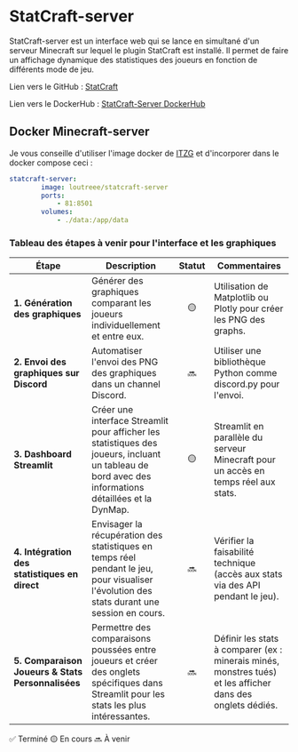 # StatCraft-server

StatCraft-server est un interface web qui se lance en simultané d'un serveur Minecraft sur lequel le plugin StatCraft est installé. Il permet de faire un affichage dynamique des statistiques des joueurs en fonction de différents mode de jeu.

Lien vers le GitHub : [StatCraft](https://github.com/Loutreee/StatCraft)

Lien vers le DockerHub : [StatCraft-Server DockerHub](https://hub.docker.com/r/loutreee/statcraft-server)

## Docker Minecraft-server

Je vous conseille d'utiliser l'image docker de [ITZG](https://hub.docker.com/r/itzg/minecraft-server) et d'incorporer dans le docker compose ceci :

```yml
statcraft-server:
        image: loutreee/statcraft-server
        ports: 
            - 81:8501
        volumes:
            - ./data:/app/data
```

### Tableau des étapes à venir pour l'interface et les graphiques

| **Étape**                                  | **Description**                                                                                                                                           | **Statut**            | **Commentaires**                                                                                                  |
|--------------------------------------------|-----------------------------------------------------------------------------------------------------------------------------------------------------------|:-----------------------:|--------------------------------------------------------------------------------------------------------------------|
| **1. Génération des graphiques**           | Générer des graphiques comparant les joueurs individuellement et entre eux.                                                                                | 🟡 | Utilisation de Matplotlib ou Plotly pour créer les PNG des graphs.                                                |
| **2. Envoi des graphiques sur Discord**    | Automatiser l'envoi des PNG des graphiques dans un channel Discord.                                                                                        | 🔜 | Utiliser une bibliothèque Python comme discord.py pour l'envoi.                                                   |
| **3. Dashboard Streamlit**                 | Créer une interface Streamlit pour afficher les statistiques des joueurs, incluant un tableau de bord avec des informations détaillées et la DynMap.        | 🟡 | Streamlit en parallèle du serveur Minecraft pour un accès en temps réel aux stats.                                |
| **4. Intégration des statistiques en direct** | Envisager la récupération des statistiques en temps réel pendant le jeu, pour visualiser l'évolution des stats durant une session en cours.                 | 🔜 | Vérifier la faisabilité technique (accès aux stats via des API pendant le jeu).                                   |
| **5. Comparaison Joueurs & Stats Personnalisées** | Permettre des comparaisons poussées entre joueurs et créer des onglets spécifiques dans Streamlit pour les stats les plus intéressantes.                    | 🔜 | Définir les stats à comparer (ex : minerais minés, monstres tués) et les afficher dans des onglets dédiés.         |

✅ Terminé 🟡 En cours 🔜 À venir
